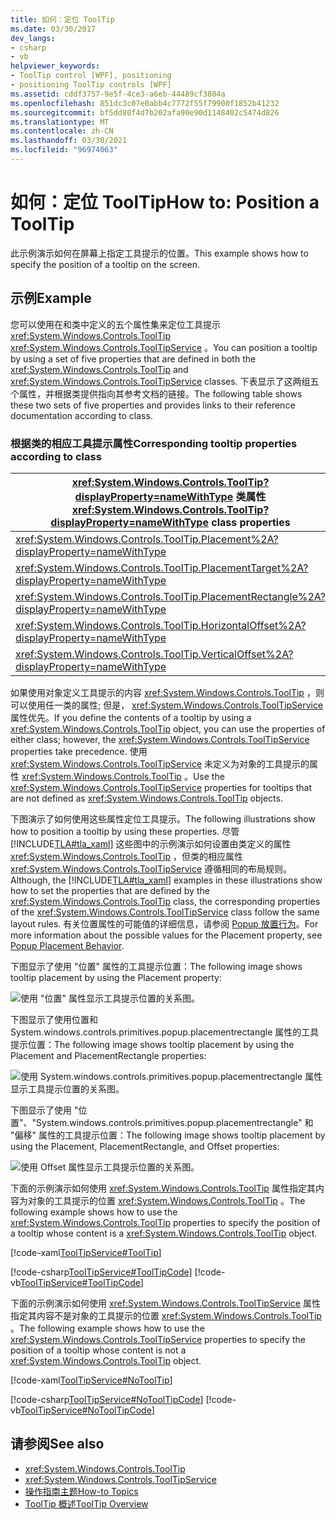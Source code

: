 ```yaml
---
title: 如何：定位 ToolTip
ms.date: 03/30/2017
dev_langs:
- csharp
- vb
helpviewer_keywords:
- ToolTip control [WPF], positioning
- positioning ToolTip controls [WPF]
ms.assetid: cddf3757-9e5f-4ce3-a6eb-44489cf3804a
ms.openlocfilehash: 851dc3c07e0abb4c7772f55f79900f1852b41232
ms.sourcegitcommit: bf5dd80f4d7b202afa90e90d1148402c5474d826
ms.translationtype: MT
ms.contentlocale: zh-CN
ms.lasthandoff: 03/30/2021
ms.locfileid: "96974063"
---
```

# <a name="how-to-position-a-tooltip"></a><span data-ttu-id="158e8-102">如何：定位 ToolTip</span><span class="sxs-lookup"><span data-stu-id="158e8-102">How to: Position a ToolTip</span></span>
<span data-ttu-id="158e8-103">此示例演示如何在屏幕上指定工具提示的位置。</span><span class="sxs-lookup"><span data-stu-id="158e8-103">This example shows how to specify the position of a tooltip on the screen.</span></span>  
  
## <a name="example"></a><span data-ttu-id="158e8-104">示例</span><span class="sxs-lookup"><span data-stu-id="158e8-104">Example</span></span>  
 <span data-ttu-id="158e8-105">您可以使用在和类中定义的五个属性集来定位工具提示 <xref:System.Windows.Controls.ToolTip> <xref:System.Windows.Controls.ToolTipService> 。</span><span class="sxs-lookup"><span data-stu-id="158e8-105">You can position a tooltip by using a set of five properties that are defined in both the <xref:System.Windows.Controls.ToolTip> and <xref:System.Windows.Controls.ToolTipService> classes.</span></span> <span data-ttu-id="158e8-106">下表显示了这两组五个属性，并根据类提供指向其参考文档的链接。</span><span class="sxs-lookup"><span data-stu-id="158e8-106">The following table shows these two sets of five properties and provides links to their reference documentation according to class.</span></span>  
  
### <a name="corresponding-tooltip-properties-according-to-class"></a><span data-ttu-id="158e8-107">根据类的相应工具提示属性</span><span class="sxs-lookup"><span data-stu-id="158e8-107">Corresponding tooltip properties according to class</span></span>  
  
|<span data-ttu-id="158e8-108"><xref:System.Windows.Controls.ToolTip?displayProperty=nameWithType> 类属性</span><span class="sxs-lookup"><span data-stu-id="158e8-108"><xref:System.Windows.Controls.ToolTip?displayProperty=nameWithType> class properties</span></span>|<span data-ttu-id="158e8-109"><xref:System.Windows.Controls.ToolTipService?displayProperty=nameWithType> 类属性</span><span class="sxs-lookup"><span data-stu-id="158e8-109"><xref:System.Windows.Controls.ToolTipService?displayProperty=nameWithType> class properties</span></span>|  
|--------------------------------------------------------------------------------------------------------------------------------------------------------------|---------------------------------------------------------------------------------------------------------------------------------------------------------------------|  
|<xref:System.Windows.Controls.ToolTip.Placement%2A?displayProperty=nameWithType>|<xref:System.Windows.Controls.ToolTipService.Placement%2A?displayProperty=nameWithType>|  
|<xref:System.Windows.Controls.ToolTip.PlacementTarget%2A?displayProperty=nameWithType>|<xref:System.Windows.Controls.ToolTipService.PlacementTarget%2A?displayProperty=nameWithType>|  
|<xref:System.Windows.Controls.ToolTip.PlacementRectangle%2A?displayProperty=nameWithType>|<xref:System.Windows.Controls.ToolTipService.PlacementRectangle%2A?displayProperty=nameWithType>|  
|<xref:System.Windows.Controls.ToolTip.HorizontalOffset%2A?displayProperty=nameWithType>|<xref:System.Windows.Controls.ToolTipService.HorizontalOffset%2A?displayProperty=nameWithType>|  
|<xref:System.Windows.Controls.ToolTip.VerticalOffset%2A?displayProperty=nameWithType>|<xref:System.Windows.Controls.ToolTipService.VerticalOffset%2A?displayProperty=nameWithType>|  
  
 <span data-ttu-id="158e8-110">如果使用对象定义工具提示的内容 <xref:System.Windows.Controls.ToolTip> ，则可以使用任一类的属性; 但是， <xref:System.Windows.Controls.ToolTipService> 属性优先。</span><span class="sxs-lookup"><span data-stu-id="158e8-110">If you define the contents of a tooltip by using a <xref:System.Windows.Controls.ToolTip> object, you can use the properties of either class; however, the <xref:System.Windows.Controls.ToolTipService> properties take precedence.</span></span> <span data-ttu-id="158e8-111">使用 <xref:System.Windows.Controls.ToolTipService> 未定义为对象的工具提示的属性 <xref:System.Windows.Controls.ToolTip> 。</span><span class="sxs-lookup"><span data-stu-id="158e8-111">Use the <xref:System.Windows.Controls.ToolTipService> properties for tooltips that are not defined as <xref:System.Windows.Controls.ToolTip> objects.</span></span>  
  
 <span data-ttu-id="158e8-112">下图演示了如何使用这些属性定位工具提示。</span><span class="sxs-lookup"><span data-stu-id="158e8-112">The following illustrations show how to position a tooltip by using these properties.</span></span> <span data-ttu-id="158e8-113">尽管 [!INCLUDE[TLA#tla_xaml](../../../includes/tlasharptla-xaml-md.md)] 这些图中的示例演示如何设置由类定义的属性 <xref:System.Windows.Controls.ToolTip> ，但类的相应属性 <xref:System.Windows.Controls.ToolTipService> 遵循相同的布局规则。</span><span class="sxs-lookup"><span data-stu-id="158e8-113">Although, the [!INCLUDE[TLA#tla_xaml](../../../includes/tlasharptla-xaml-md.md)] examples in these illustrations show how to set the properties that are defined by the <xref:System.Windows.Controls.ToolTip> class, the corresponding properties of the <xref:System.Windows.Controls.ToolTipService> class follow the same layout rules.</span></span> <span data-ttu-id="158e8-114">有关位置属性的可能值的详细信息，请参阅 [Popup 放置行为](popup-placement-behavior.md)。</span><span class="sxs-lookup"><span data-stu-id="158e8-114">For more information about the possible values for the Placement property, see [Popup Placement Behavior](popup-placement-behavior.md).</span></span>  

 <span data-ttu-id="158e8-115">下图显示了使用 "位置" 属性的工具提示位置：</span><span class="sxs-lookup"><span data-stu-id="158e8-115">The following image shows tooltip placement by using the Placement property:</span></span>  
  
 ![使用 "位置" 属性显示工具提示位置的关系图。](./media/how-to-position-a-tooltip/tooltip-placement-property.png)

 <span data-ttu-id="158e8-117">下图显示了使用位置和 System.windows.controls.primitives.popup.placementrectangle 属性的工具提示位置：</span><span class="sxs-lookup"><span data-stu-id="158e8-117">The following image shows tooltip placement by using the Placement and PlacementRectangle properties:</span></span>

 ![使用 System.windows.controls.primitives.popup.placementrectangle 属性显示工具提示位置的关系图。](./media/how-to-position-a-tooltip/tooltip-placement-rectangle-property.png)  

 <span data-ttu-id="158e8-119">下图显示了使用 "位置"、"System.windows.controls.primitives.popup.placementrectangle" 和 "偏移" 属性的工具提示位置：</span><span class="sxs-lookup"><span data-stu-id="158e8-119">The following image shows tooltip placement by using the Placement, PlacementRectangle, and Offset properties:</span></span>
  
 ![使用 Offset 属性显示工具提示位置的关系图。](./media/how-to-position-a-tooltip/tooltip-placement-offset-property.png)

 <span data-ttu-id="158e8-121">下面的示例演示如何使用 <xref:System.Windows.Controls.ToolTip> 属性指定其内容为对象的工具提示的位置 <xref:System.Windows.Controls.ToolTip> 。</span><span class="sxs-lookup"><span data-stu-id="158e8-121">The following example shows how to use the <xref:System.Windows.Controls.ToolTip> properties to specify the position of a tooltip whose content is a <xref:System.Windows.Controls.ToolTip> object.</span></span>  
  
 [!code-xaml[ToolTipService#ToolTip](~/samples/snippets/csharp/VS_Snippets_Wpf/ToolTipService/CSharp/Pane1.xaml#tooltip)]  
  
 [!code-csharp[ToolTipService#ToolTipCode](~/samples/snippets/csharp/VS_Snippets_Wpf/ToolTipService/CSharp/Pane1.xaml.cs#tooltipcode)]
 [!code-vb[ToolTipService#ToolTipCode](~/samples/snippets/visualbasic/VS_Snippets_Wpf/ToolTipService/visualbasic/pane1.xaml.vb#tooltipcode)]  
  
 <span data-ttu-id="158e8-122">下面的示例演示如何使用 <xref:System.Windows.Controls.ToolTipService> 属性指定其内容不是对象的工具提示的位置 <xref:System.Windows.Controls.ToolTip> 。</span><span class="sxs-lookup"><span data-stu-id="158e8-122">The following example shows how to use the <xref:System.Windows.Controls.ToolTipService> properties to specify the position of a tooltip whose content is not a <xref:System.Windows.Controls.ToolTip> object.</span></span>  
  
 [!code-xaml[ToolTipService#NoToolTip](~/samples/snippets/csharp/VS_Snippets_Wpf/ToolTipService/CSharp/Pane1.xaml#notooltip)]  
  
 [!code-csharp[ToolTipService#NoToolTipCode](~/samples/snippets/csharp/VS_Snippets_Wpf/ToolTipService/CSharp/Pane1.xaml.cs#notooltipcode)]
 [!code-vb[ToolTipService#NoToolTipCode](~/samples/snippets/visualbasic/VS_Snippets_Wpf/ToolTipService/visualbasic/pane1.xaml.vb#notooltipcode)]  
  
## <a name="see-also"></a><span data-ttu-id="158e8-123">请参阅</span><span class="sxs-lookup"><span data-stu-id="158e8-123">See also</span></span>

- <xref:System.Windows.Controls.ToolTip>
- <xref:System.Windows.Controls.ToolTipService>
- [<span data-ttu-id="158e8-124">操作指南主题</span><span class="sxs-lookup"><span data-stu-id="158e8-124">How-to Topics</span></span>](tooltip-how-to-topics.md)
- [<span data-ttu-id="158e8-125">ToolTip 概述</span><span class="sxs-lookup"><span data-stu-id="158e8-125">ToolTip Overview</span></span>](tooltip-overview.md)
